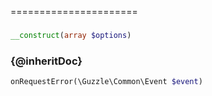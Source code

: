 
======================

### 
```php
__construct(array $options)
```

### {@inheritDoc}
```php
onRequestError(\Guzzle\Common\Event $event)
```

